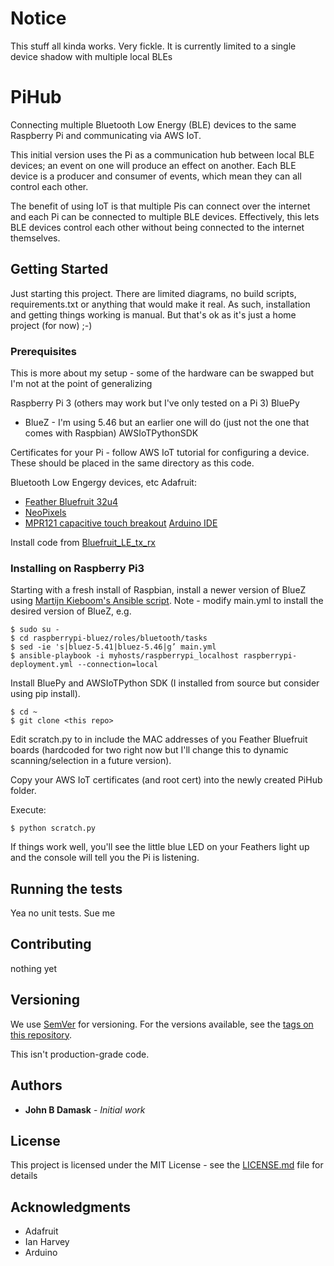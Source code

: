 # Notice
This stuff all kinda works. Very fickle. It is currently limited to a single device shadow with multiple local BLEs

# PiHub

Connecting multiple Bluetooth Low Energy (BLE) devices to the same Raspberry Pi and communicating via AWS IoT.

This initial version uses the Pi as a communication hub between local BLE devices; an event on one will produce an effect on another. Each BLE device is a producer and consumer of events, which mean they can all control each other. 

The benefit of using IoT is that multiple Pis can connect over the internet and each Pi can be connected to multiple BLE devices. Effectively, this lets BLE devices control each other without being connected to the internet themselves. 

## Getting Started

Just starting this project. There are limited diagrams, no build scripts, requirements.txt or anything that would make it real. As such, installation and getting things working is manual. But that's ok as it's just a home project (for now) ;-)

### Prerequisites

This is more about my setup - some of the hardware can be swapped but I'm not at the point of generalizing 

Raspberry Pi 3 (others may work but I've only tested on a Pi 3)
BluePy
* BlueZ - I'm using 5.46 but an earlier one will do (just not the one that comes with Raspbian)
AWSIoTPythonSDK

Certificates for your Pi - follow AWS IoT tutorial for configuring a device. These should be placed in the same directory as this code.

Bluetooth Low Engergy devices, etc
Adafruit: 
* [Feather Bluefruit 32u4](https://www.adafruit.com/product/2829)
* [NeoPixels](https://www.adafruit.com/product/1376)
* [MPR121 capacitive touch breakout](https://www.adafruit.com/product/1982)
[Arduino IDE](https://www.arduino.cc/en/Main/OldSoftwareReleases)

Install code from [Bluefruit_LE_tx_rx](https://github.com/jbdamask/Adafruit/tree/master/Bluefruit_LE_tx_rx)

### Installing on Raspberry Pi3

Starting with a fresh install of Raspbian, install a newer version of BlueZ using [Martijn Kieboom's Ansible script](https://github.com/mkieboom/raspberrypi-bluez). Note - modify main.yml to install the desired version of BlueZ, e.g.

```
$ sudo su -
$ cd raspberrypi-bluez/roles/bluetooth/tasks
$ sed -ie 's|bluez-5.41|bluez-5.46|g’ main.yml
$ ansible-playbook -i myhosts/raspberrypi_localhost raspberrypi-deployment.yml --connection=local
```

Install BluePy and AWSIoTPython SDK (I installed from source but consider using pip install).

```
$ cd ~
$ git clone <this repo>
```
Edit scratch.py to in include the MAC addresses of you Feather Bluefruit boards (hardcoded for two right now but I'll change this to dynamic scanning/selection in a future version).

Copy your AWS IoT certificates (and root cert) into the newly created PiHub folder.

Execute:
```
$ python scratch.py
```
If things work well, you'll see the little blue LED on your Feathers light up and the console will tell you the Pi is listening.


## Running the tests

Yea no unit tests. Sue me

## Contributing

nothing yet

## Versioning

We use [SemVer](http://semver.org/) for versioning. For the versions available, see the [tags on this repository](https://github.com/your/project/tags). 

This isn't production-grade code.

## Authors

* **John B Damask** - *Initial work* 

## License

This project is licensed under the MIT License - see the [LICENSE.md](LICENSE.md) file for details

## Acknowledgments

* Adafruit
* Ian Harvey
* Arduino
